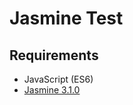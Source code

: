 # Jasmine Test

## Requirements

- JavaScript (ES6)
- [Jasmine 3.1.0](https://github.com/jasmine/jasmine/releases/tag/v3.1.0)
